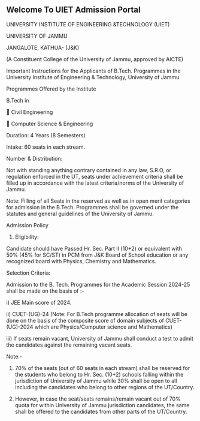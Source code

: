 ## Welcome To UIET Admission Portal

UNIVERSITY INSTITUTE OF ENGINEERING &TECHNOLOGY (UIET)

UNIVERSITY OF JAMMU

JANGALOTE, KATHUA- (J&K)

(A Constituent College of the University of Jammu, approved by AICTE)



Important Instructions for the Applicants of B.Tech. Programmes in the University Institute of Engineering & Technology, University of Jammu



Programmes Offered by the Institute 

B.Tech in

	Civil Engineering

	Computer Science & Engineering



Duration: 4 Years (8 Semesters)

Intake: 60 seats in each stream.



Number & Distribution:

Not with standing anything contrary contained in any law, S.R.O, or regulation enforced in the UT, seats under achievement criteria shall be filled up in accordance with the latest criteria/norms of the University of Jammu.

Note: Filling of all Seats in the reserved as well as in open merit categories for admission in the B.Tech. Programmes shall be governed under the statutes and general guidelines of the University of Jammu.

Admission Policy

1.	Eligibility:

Candidate should have Passed Hr. Sec. Part II (10+2) or equivalent with 50% (45% for SC/ST) in PCM from J&K Board of School education or any recognized board with Physics, Chemistry and Mathematics.

Selection Criteria:

Admission to the B. Tech. Programmes for the Academic Session 2024-25 shall be made on the basis of :-

i)	JEE Main score of 2024.

ii)	CUET-(UG)-24 (Note: For B.Tech programme allocation of seats will be done on the basis of the composite score of domain subjects of CUET-(UG)-2024 which are Physics/Computer science and Mathematics)

iii)	If seats remain vacant, University of Jammu shall conduct a test to admit the candidates against the remaining vacant seats.






Note:-

1. 70% of the seats (out of 60 seats in each stream) shall be reserved for the students who belong to Hr. Sec. (10+2) schools falling within the jurisdiction of University of Jammu while 30% shall be open to all including the candidates who belong to other regions of the UT/Country. 


2. However, in case the seat/seats remains/remain vacant out of 70% quota for within University of Jammu jurisdiction candidates, the same shall be offered to the candidates from other parts of the UT/Country.
